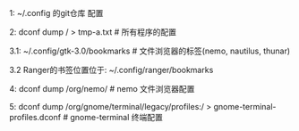 
1:  ~/.config 的git仓库 配置

2: dconf dump /  > tmp-a.txt                                                        # 所有程序的配置


3.1:  ~/.config/gtk-3.0/bookmarks                                                     # 文件浏览器的标签(nemo, nautilus, thunar)

3.2  Ranger的书签位置位于:
     ~/.config/ranger/bookmarks

4:  dconf dump /org/nemo/                                                           # nemo 文件浏览器配置

5: dconf dump /org/gnome/terminal/legacy/profiles:/ > gnome-terminal-profiles.dconf # gnome-terminal 终端配置
